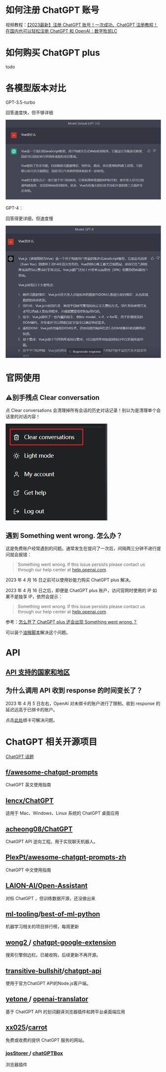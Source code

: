 # 如何注册 ChatGPT 账号

视频教程：[【2023最新】注册 ChatGPT 账号！一次成功、ChatGPT 注册教程！在国内也可以轻松注册 ChatGPT 和 OpenAI｜数字牧民LC](https://www.youtube.com/watch?v=NWJeRBMpsx8&ab_channel=%E6%95%B0%E5%AD%97%E7%89%A7%E6%B0%91LC)

# 如何购买 ChatGPT plus

todo

# 各模型版本对比

GPT-3.5-turbo

回答速度快，但不够详细

![image-20230407091950383](README.assets/image-20230407091950383.png)

GPT-4：

回答得更详细，但速度慢

![image-20230420121544394](README.assets/image-20230420121544394.png)

# 官网使用

## :warning:别手残点 Clear conversation

 点 Clear conversations 会清理掉所有会话的历史对话记录！别以为是清理单个会话里的对话内容！

![image-20230407093026483](README.assets/image-20230407093026483.png)

## 遇到 Something went wrong. 怎么办？

这是免费账户经常遇到的问题。通常发生在提问了一次后，间隔两三分钟不进行提问就会报错：

> Something went wrong. If this issue persists please contact us through our help center at [help.openai.com](http://help.openai.com/).

2023 年 4 月 16 日之前可以使用钞能力购买 ChatGPT plus 解决。

2023 年 4 月 16 日之后，即便是 ChatGPT plus 账户，访问官网时使用的 IP 如果不是独享 IP，依然会提示：

> Something went wrong. If this issue persists please contact us through our help center at [help.openai.com](http://help.openai.com/).

参考：[怎么开了 ChatGPT plus 还会出现 Something went wrong.？](https://www.v2ex.com/t/932930)

可以装个[油猴脚本](https://www.v2ex.com/t/926890)解决这个问题。

# API

## [API 支持的国家和地区](https://platform.openai.com/docs/supported-countries)

## 为什么调用 API 收到 response 的时间变长了？

2023 年 4 月 5 日左右，OpenAI 对未绑卡的账户进行了限制，收到 response 的延迟远高于已绑卡的账户。

点击[此处](https://platform.openai.com/account/billing/overview)绑卡可解决问题。

# ChatGPT 相关开源项目

[ChatGPT 话题](https://github.com/topics/chatgpt)

## [f/awesome-chatgpt-prompts](f/awesome-chatgpt-prompts) 

ChatGPT 英文使用指南

## [lencx/ChatGPT](https://github.com/lencx/ChatGPT)

适用于 Mac、Windows、Linux 系统的 ChatGPT 桌面应用

## [acheong08/ChatGPT](acheong08/ChatGPT)

ChatGPT API 逆向工程。用于实现聊天机器人。

## [PlexPt/awesome-chatgpt-prompts-zh](PlexPt/awesome-chatgpt-prompts-zh)

ChatGPT 中文使用指南

## [LAION-AI/Open-Assistant](https://github.com/LAION-AI/Open-Assistant)

对标 ChatGPT ，但训练数据开源，还没做出来

## [ml-tooling](https://github.com/ml-tooling)/**[best-of-ml-python](https://github.com/ml-tooling/best-of-ml-python)**

机器学习相关的项目排行榜，每周更新

## [wong2 ](https://github.com/wong2)/ [chatgpt-google-extension](https://github.com/wong2/chatgpt-google-extension)

搜索引擎侧边栏。已被收购，后续更新不再开源。

## [transitive-bullshit](https://github.com/transitive-bullshit)/**[chatgpt-api](https://github.com/transitive-bullshit/chatgpt-api)**

使用于官方ChatGPT API的Node.js客户端。

## [yetone ](https://github.com/yetone)/ [openai-translator](https://github.com/yetone/openai-translator)

基于 ChatGPT API 的划词翻译浏览器插件和跨平台桌面端应用

## [xx025](https://github.com/xx025)/**[carrot](https://github.com/xx025/carrot)**

免费或收费的提供 ChatGPT 服务的网站。

### [josStorer ](https://github.com/josStorer)/ [chatGPTBox](https://github.com/josStorer/chatGPTBox)

浏览器插件
